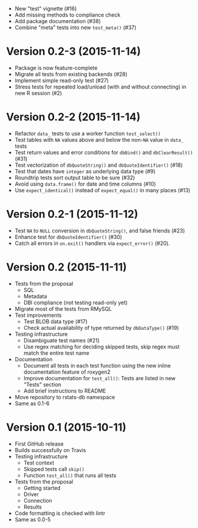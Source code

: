 - New "test" vignette (#16)
- Add missing methods to compliance check
- Add package documentation (#38)
- Combine "meta" tests into new `test_meta()` (#37)


Version 0.2-3 (2015-11-14)
===

- Package is now feature-complete
- Migrate all tests from existing backends (#28)
- Implement simple read-only test (#27)
- Stress tests for repeated load/unload (with and without connecting) in new R session (#2)


Version 0.2-2 (2015-11-14)
===

- Refactor `data_` tests to use a worker function `test_select()`
- Test tables with `NA` values above and below the non-`NA` value in `data_` tests
- Test return values and error conditions for `dbBind()` and `dbClearResult()` (#31)
- Test vectorization of `dbQuoteString()` and `dbQuoteIdentifier()` (#18)
- Test that dates have `integer` as underlying data type (#9)
- Roundtrip tests sort output table to be sure (#32)
- Avoid using `data.frame()` for date and time columns (#10)
- Use `expect_identical()` instead of `expect_equal()` in many places (#13)


Version 0.2-1 (2015-11-12)
===

- Test `NA` to `NULL` conversion in `dbQuoteString()`, and false friends (#23)
- Enhance test for `dbQuoteIdentifier()` (#30)
- Catch all errors in `on.exit()` handlers via `expect_error()` (#20).


Version 0.2 (2015-11-11)
===

- Tests from the proposal
    - SQL
    - Metadata
    - DBI compliance (not testing read-only yet)
- Migrate most of the tests from RMySQL
- Test improvements
    - Test BLOB data type (#17)
    - Check actual availability of type returned by `dbDataType()` (#19)
- Testing infrastructure
    - Disambiguate test names (#21)
    - Use regex matching for deciding skipped tests, skip regex must match the entire test name
- Documentation
    - Document all tests in each test function using the new inline documentation feature of roxygen2
    - Improve documentation for `test_all()`: Tests are listed in new "Tests" section
    - Add brief instructions to README
- Move repository to rstats-db namespace
- Same as 0.1-6


Version 0.1 (2015-10-11)
===

- First GitHub release
- Builds successfully on Travis
- Testing infrastructure
    - Test context
    - Skipped tests call `skip()`
    - Function `test_all()` that runs all tests
- Tests from the proposal
    - Getting started
    - Driver
    - Connection
    - Results
- Code formatting is checked with lintr
- Same as 0.0-5
